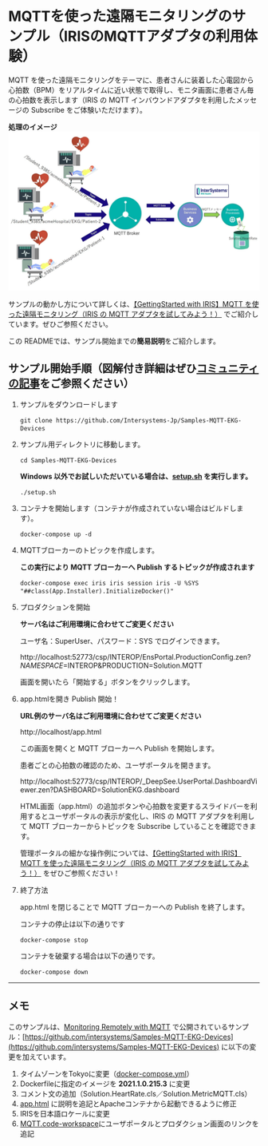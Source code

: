 # MQTTを使った遠隔モニタリングのサンプル（IRISのMQTTアダプタの利用体験）

MQTT を使った遠隔モニタリングをテーマに、患者さんに装着した心電図から心拍数（BPM）をリアルタイムに近い状態で取得し、モニタ画面に患者さん毎の心拍数を表示します（IRIS の MQTT インバウンドアダプタを利用したメッセージの Subscribe をご体験いただけます）。

**処理のイメージ**
![](./MQTTProduction.jpg)


サンプルの動かし方について詳しくは、[【GettingStarted with IRIS】MQTT を使った遠隔モニタリング（IRIS の MQTT アダプタを試してみよう！）](https://jp.community.intersystems.com/node/505946) でご紹介しています。ぜひご参照ください。

この READMEでは、サンプル開始までの**簡易説明**をご紹介します。

## サンプル開始手順（図解付き詳細はぜひ[コミュニティの記事](https://jp.community.intersystems.com/node/505946)をご参照ください）

1) サンプルをダウンロードします

    ```
    git clone https://github.com/Intersystems-Jp/Samples-MQTT-EKG-Devices
    ```

2) サンプル用ディレクトリに移動します。

    ```
    cd Samples-MQTT-EKG-Devices
    ```

    **Windows 以外でお試しいただいている場合は、[setup.sh](./setup.sh) を実行します。**

    ```
    ./setup.sh
    ```

3) コンテナを開始します（コンテナが作成されていない場合はビルドします）。

    ```
    docker-compose up -d
    ```

4) MQTTブローカーのトピックを作成します。

    **この実行により MQTT ブローカーへ Publish するトピックが作成されます**

    ```
    docker-compose exec iris iris session iris -U %SYS "##class(App.Installer).InitializeDocker()"
    ```

5) プロダクションを開始

    **サーバ名はご利用環境に合わせてご変更ください**

    ユーザ名：SuperUser、パスワード：SYS でログインできます。

    http://localhost:52773/csp/INTEROP/EnsPortal.ProductionConfig.zen?$NAMESPACE=$INTEROP&PRODUCTION=Solution.MQTT

    画面を開いたら「開始する」ボタンをクリックします。


6) app.htmlを開き Publish 開始！

    **URL例のサーバ名はご利用環境に合わせてご変更ください**

    http://localhost/app.html

    この画面を開くと MQTT ブローカーへ Publish を開始します。

    患者ごとの心拍数の確認のため、ユーザポータルを開きます。

    http://localhost:52773/csp/INTEROP/_DeepSee.UserPortal.DashboardViewer.zen?DASHBOARD=SolutionEKG.dashboard

    HTML画面（app.html）の追加ボタンや心拍数を変更するスライドバーを利用するとユーザポータルの表示が変化し、IRIS の MQTT アダプタを利用して MQTT ブローカーからトピックを Subscribe していることを確認できます。


    管理ポータルの細かな操作例については、[【GettingStarted with IRIS】MQTT を使った遠隔モニタリング（IRIS の MQTT アダプタを試してみよう！）](https://jp.community.intersystems.com/node/505946) をぜひご参照ください！

7) 終了方法

    app.html を閉じることで MQTT ブローカーへの Publish を終了します。

    コンテナの停止は以下の通りです
    
    ```
    docker-compose stop
    ```

    コンテナを破棄する場合は以下の通りです。

    ```
    docker-compose down
    ```

***

## メモ

このサンプルは、[Monitoring Remotely with MQTT](https://gettingstartedhealth.intersystems.com/integrating-devices/monitoring-with-mqtt/) で公開されているサンプル：[https://github.com/intersystems/Samples-MQTT-EKG-Devices](https://github.com/intersystems/Samples-MQTT-EKG-Devices) に以下の変更を加えています。

1. タイムゾーンをTokyoに変更（[docker-compose.yml](./docker-compose.yml)）
2. Dockerfileに指定のイメージを **2021.1.0.215.3** に変更
3. コメント文の追加（Solution.HeartRate.cls／Solution.MetricMQTT.cls）
4. [app.html](./datavol/App/app.html) に説明を追記とApacheコンテナから起動できるように修正
5. IRISを日本語ロケールに変更
6. [MQTT.code-workspace](./MQTT.code-workspace)にユーザポータルとプロダクション画面のリンクを追記